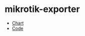 # mikrotik-exporter

* [Chart](https://github.com/stakater/application)
* [Code](https://github.com/nshttpd/mikrotik-exporter)
